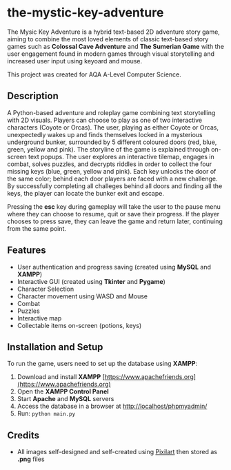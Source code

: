 # the-mystic-key-adventure

The Mysic Key Adventure is a hybrid text-based 2D adventure story game, aiming to combine the most loved elements of classic text-based story games such as **Colossal Cave Adventure** and **The Sumerian Game** with the user engagement found in modern games through visual storytelling and increased user input using keyoard and mouse.

This project was created for AQA A-Level Computer Science.

## Description
A Python-based adventure and roleplay game combining text storytelling with 2D visuals. Players can choose to play as one of two interactive characters (Coyote or Orcas). The user, playing as either Coyote or Orcas, unexpectedly wakes up and finds themselves locked in a mysterious underground bunker, surrounded by 5 different coloured doors (red, blue, green, yellow and pink). The storyline of the game is explained through on-screen text popups. The user explores an interactive tilemap, engages in combat, solves puzzles, and decrypts riddles in order to collect the four missing keys (blue, green, yellow and pink). Each key unlocks the door of the same color; behind each door players are faced with a new challenge. By successfully completing all challeges behind all doors and finding all the keys, the player can locate the bunker exit and escape.

Pressing the **esc** key during gameplay will take the user to the pause menu where they can choose to resume, quit or save their progress. If the player chooses to press save, they can leave the game and return later, continuing from the same point.

## Features 
- User authentication and progress saving (created using **MySQL** and **XAMPP**)
- Interactive GUI (created using **Tkinter** and **Pygame**)
- Character Selection
- Character movement using WASD and Mouse
- Combat
- Puzzles
- Interactive map
- Collectable items on-screen (potions, keys)

## Installation and Setup
To run the game, users need to set up the database using **XAMPP**:  

1. Download and install **XAMPP** [https://www.apachefriends.org](https://www.apachefriends.org)
2. Open the **XAMPP Control Panel**
3. Start **Apache** and **MySQL** servers  
4. Access the database in a browser at [http://localhost/phpmyadmin/](http://localhost/phpmyadmin/)  
5. Run: `python main.py`

## Credits
- All images self-designed and self-created using [Pixilart](https://www.pixilart.com) then stored as **.png** files
